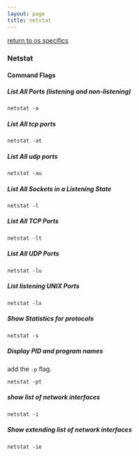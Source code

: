 ```yaml
---
layout: page
title: netstat
---
```


[return to os specifics](../os_specifics.html)


### Netstat

#### Command Flags

##### List All Ports (listening and non-listening)
```
netstat -a
```

##### List All tcp ports
```
netstat -at
```

##### List All udp ports
```
netstat -au
```

##### List All Sockets in a Listening State
```
netstat -l
```

##### List All TCP Ports
```
netstat -lt
```

##### List All UDP Ports
```
netstat -lu
```

##### List listening UNIX Ports
```
netstat -lx
```

##### Show Statistics for protocols
```
netstat -s
```

##### Display PID and program names
add the ```-p``` flag.
```
netstat -pt
```

##### show list of network interfaces
```
netstat -i
```

##### Show extending list of network interfaces
```
netstat -ie
```

